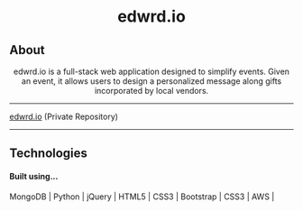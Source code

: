 <h1 align="center">
  <strong>edwrd.io</strong>
</h1>

## About


<center>
  edwrd.io is a full-stack web application designed to simplify events.  Given an event, it allows users to design a personalized message along gifts incorporated by local vendors.
</center>

---

[edwrd.io](https://bitbucket.org/n3n_us/edwrd.io/src/master/) (Private Repository)

---



## Technologies

<h4>Built using...</h4>

MongoDB                                                     |                                                     Python                                                     |                                                     jQuery                                                     |                                                     HTML5                                                     |                                                     CSS3                                                     |                                                     Bootstrap                                                     |                                                     CSS3                                                     |                                                     AWS                                                     |
